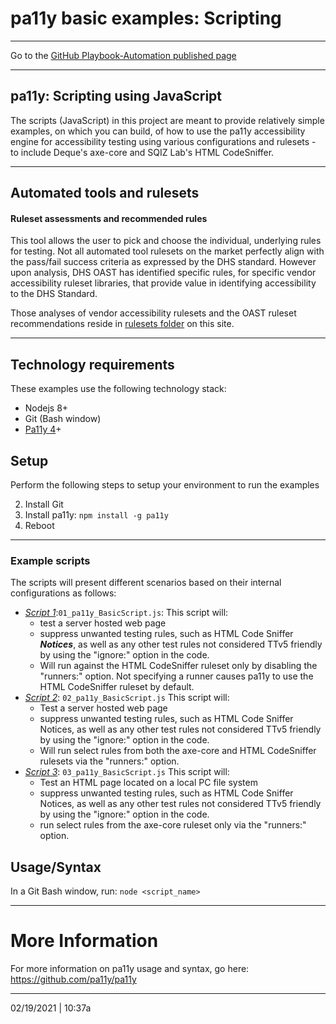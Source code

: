 # pa11y basic examples: Scripting

---

Go to the [GitHub Playbook-Automation published page](https://section508coordinators.github.io/Dev-Automation/)

---

## pa11y: Scripting using JavaScript

The scripts (JavaScript) in this project are meant to provide relatively simple examples, on which you can build, of how to use the pa11y  accessibility engine for accessibility testing using various configurations and rulesets - to include Deque's axe-core and SQIZ Lab's HTML CodeSniffer.  

---

## Automated tools and rulesets

#### Ruleset assessments and recommended rules

This tool allows the user to pick and choose the individual, underlying rules for testing. Not all automated tool rulesets on the market perfectly align with the pass/fail success criteria as expressed by the DHS standard. However upon analysis, DHS OAST has identified specific rules, for specific vendor accessibility ruleset libraries, that provide value in identifying accessibility to the DHS Standard.

Those analyses of vendor accessibility rulesets and the OAST ruleset recommendations reside in [rulesets folder](/rulesets) on this site.

---

## Technology requirements

These examples use the following technology stack:

- Nodejs 8+
- Git (Bash window)
- [Pa11y 4](https://github.com/pa11y/pa11y/tree/4.x)+

## Setup

Perform the following steps to setup your environment to run the examples

2. Install Git 
2. Install pa11y: `npm install -g pa11y`
2. Reboot

---

### Example scripts


The scripts will present different scenarios based on their internal configurations as follows:

- <u>*Script 1*</u>:`01_pa11y_BasicScript.js`: This script will:
  - test a server hosted web page
  - suppress unwanted testing rules, such as HTML Code Sniffer ***Notices***, as well as any other test rules not considered TTv5 friendly by using the "ignore:" option in the code.
  - Will run against the HTML CodeSniffer ruleset only by disabling the "runners:" option. Not specifying a runner causes pa11y to use the HTML CodeSniffer ruleset by default.
- <u>*Script 2*</u>: `02_pa11y_BasicScript.js`  This script will:
  - Test a server hosted web page
  - suppress unwanted testing rules, such as HTML Code Sniffer Notices, as well as any other test rules not considered TTv5 friendly by using the "ignore:" option in the code.
  - Will run select rules from both the axe-core and HTML CodeSniffer rulesets via the "runners:" option.
- *<u>Script 3</u>*: `03_pa11y_BasicScript.js`  This script will:
  - Test an HTML page located on a local PC file system
  - suppress unwanted testing rules, such as HTML Code Sniffer Notices, as well as any other test rules not considered TTv5 friendly by using the "ignore:" option in the code.
  - run select rules from the axe-core ruleset only via the "runners:" option.

## Usage/Syntax

In a Git Bash window, run: `node <script_name>`

---

# More Information

For more information on pa11y usage and syntax, go here: https://github.com/pa11y/pa11y 

---

02/19/2021 | 10:37a
